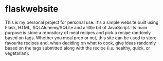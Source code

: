 # flaskwebsite
This is my personal project for personal use. It's a simple website built using Flask, HTML, SQLAlchemy/SQLite and a little bit of JavaScript. Its main purpose is store a repository of meal recipes and pick a recipe randomly based on tags. Whether you meal prep or not, this site can be used to store favourite recipes and, when deciding on what to cook, give ideas randomly based on the tags submitted along with the recipe (i.e. healthy, quick, or vegetarian).
